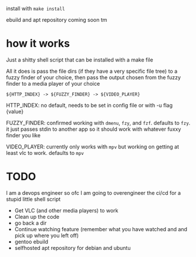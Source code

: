 install with `make install`

ebuild and apt repository coming soon tm

# how it works
Just a shitty shell script that can be installed with a make file

All it does is pass the file dirs (if they have a very specific file tree) to a fuzzy finder of your choice, then pass the output chosen from the fuzzy finder to a media player of your choice

`${HTTP_INDEX} -> ${FUZZY_FINDER} -> ${VIDEO_PLAYER}`

HTTP_INDEX: no default, needs to be set in config file or with -u flag {value}

FUZZY_FINDER: confirmed working with `dmenu`, `fzy`, and `fzf`. defaults to `fzy`. it just passes stdin to another app so it should work with whatever fuxxy finder you like

VIDEO_PLAYER: currently only works with `mpv` but working on getting at least vlc to work. defaults to `mpv`

# TODO
I am a devops engineer so ofc I am going to overengineer the ci/cd for a stupid little shell script
- Get VLC (and other media players) to work
- Clean up the code
- go back a dir
- Continue watching feature (remember what you have watched and and pick up where you left off)
- gentoo ebuild
- selfhosted apt repository for debian and ubuntu
